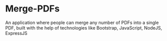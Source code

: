 # Merge-PDFs
An application where people can merge any number of PDFs into a single PDF, built with the help of technologies like Bootstrap, JavaScript, NodeJS, ExpressJS
